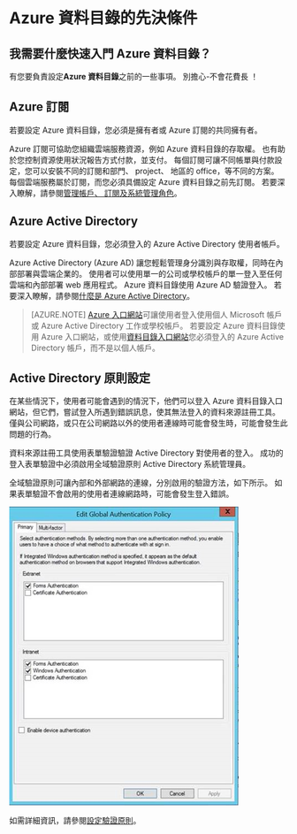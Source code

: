 <properties
   pageTitle="Azure 資料目錄先決條件 |Microsoft Azure"
   description="Azure 資料目錄的先決條件-您要開始使用 Azure 資料目錄。"
   services="data-catalog"
   documentationCenter=""
   authors="steelanddata"
   manager="NA"
   editor=""
   tags=""/>
<tags
   ms.service="data-catalog"
   ms.devlang="NA"
   ms.topic="article"
   ms.tgt_pltfrm="NA"
   ms.workload="data-catalog"
   ms.date="09/21/2016"
   ms.author="maroche"/>

# <a name="azure-data-catalog-prerequisites"></a>Azure 資料目錄的先決條件

## <a name="what-do-i-need-to-get-started-with-azure-data-catalog"></a>我需要什麼快速入門 Azure 資料目錄？

有您要負責設定**Azure 資料目錄**之前的一些事項。 別擔心-不會花費長 ！

## <a name="azure-subscription"></a>Azure 訂閱
若要設定 Azure 資料目錄，您必須是擁有者或 Azure 訂閱的共同擁有者。

Azure 訂閱可協助您組織雲端服務資源，例如 Azure 資料目錄的存取權。 也有助於您控制資源使用狀況報告方式付款，並支付。 每個訂閱可讓不同帳單與付款設定，您可以安裝不同的訂閱和部門、 project、 地區的 office，等不同的方案。 每個雲端服務屬於訂閱，而您必須具備設定 Azure 資料目錄之前先訂閱。 若要深入瞭解，請參閱[管理帳戶、 訂閱及系統管理角色](../active-directory/active-directory-assign-admin-roles.md)。

## <a name="azure-active-directory"></a>Azure Active Directory
若要設定 Azure 資料目錄，您必須登入的 Azure Active Directory 使用者帳戶。

Azure Active Directory (Azure AD) 讓您輕鬆管理身分識別與存取權，同時在內部部署與雲端企業的。 使用者可以使用單一的公司或學校帳戶的單一登入至任何雲端和內部部署 web 應用程式。 Azure 資料目錄使用 Azure AD 驗證登入。 若要深入瞭解，請參閱[什麼是 Azure Active Directory](../active-directory/active-directory-whatis.md)。

> [AZURE.NOTE] [Azure 入口網站](http://portal.azure.com/)可讓使用者登入使用個人 Microsoft 帳戶或 Azure Active Directory 工作或學校帳戶。 若要設定 Azure 資料目錄使用 Azure 入口網站，或使用[資料目錄入口網站](http://www.azuredatacatalog.com)您必須登入的 Azure Active Directory 帳戶，而不是以個人帳戶。

## <a name="active-directory-policy-configuration"></a>Active Directory 原則設定

在某些情況下，使用者可能會遇到的情況下，他們可以登入 Azure 資料目錄入口網站，但它們，嘗試登入所遇到錯誤訊息，使其無法登入的資料來源註冊工具。 僅與公司網路，或只在公司網路以外的使用者連線時可能會發生時，可能會發生此問題的行為。

資料來源註冊工具使用表單驗證驗證 Active Directory 對使用者的登入。 成功的登入表單驗證中必須啟用全域驗證原則 Active Directory 系統管理員。

全域驗證原則可讓內部和外部網路的連線，分別啟用的驗證方法，如下所示。 如果表單驗證不會啟用的使用者連線網路時，可能會發生登入錯誤。

 ![Active Directory 全域驗證原則](./media/data-catalog-prerequisites/global-auth-policy.png)

如需詳細資訊，請參閱[設定驗證原則](https://technet.microsoft.com/library/dn486781.aspx)。
